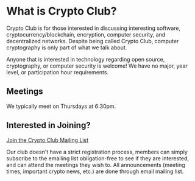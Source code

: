 # What is Crypto Club?
Crypto Club is for those interested in discussing interesting software, cryptocurrency/blockchain, encryption, computer security, and decentralized networks. Despite being called Crypto Club, computer cryptography is only part of what we talk about.

Anyone that is interested in technology regarding open source, cryptography, or computer security is welcome! We have no major, year level, or participation hour requirements.

## Meetings
We typically meet on Thursdays at 6:30pm.

## Interested in Joining?
[Join the Crypto Club Mailing List](https://goo.gl/xoEkqb)

Our club doesn't have a strict registration process, members can simply subscribe to the emailing list obligation-free to see if they are interested, and can attend the meetings they wish to. All announcements (meeting times, important crypto news, etc.) are done through email mailing list.
